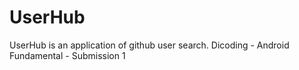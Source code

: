 # UserHub
UserHub is an application of github user search. Dicoding - Android Fundamental - Submission 1 
